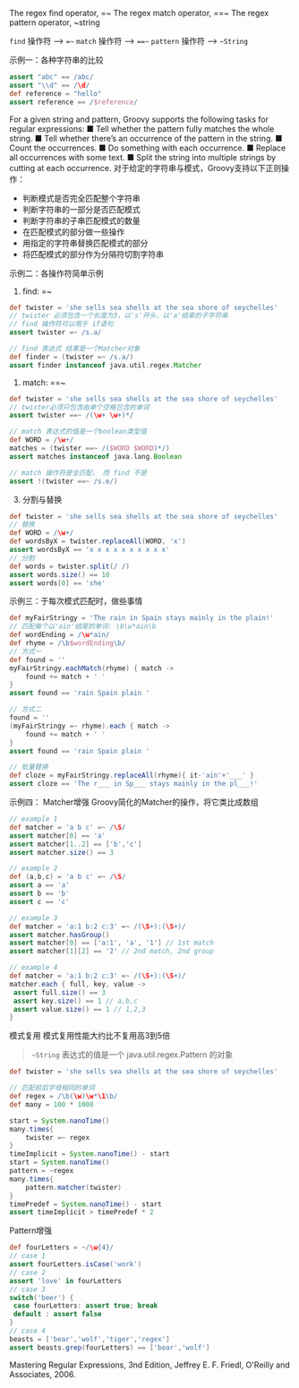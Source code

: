 The regex find operator, =~
The regex match operator, ==~
The regex pattern operator, ~string

`find`  操作符 --> `=~`
`match` 操作符 --> `==~`
`pattern` 操作符 --> `~String`


示例一：各种字符串的比较
```groovy
assert "abc" == /abc/
assert "\\d" == /\d/
def reference = "hello"
assert reference == /$reference/
```

For a given string and pattern, Groovy supports the following tasks for regular
expressions:
■ Tell whether the pattern fully matches the whole string.
■ Tell whether there’s an occurrence of the pattern in the string.
■ Count the occurrences.
■ Do something with each occurrence.
■ Replace all occurrences with some text.
■ Split the string into multiple strings by cutting at each occurrence. 
对于给定的字符串与模式，Groovy支持以下正则操作：
- 判断模式是否完全匹配整个字符串
- 判断字符串的一部分是否匹配模式
- 判断字符串的子串匹配模式的数量
- 在匹配模式的部分做一些操作
- 用指定的字符串替换匹配模式的部分
- 将匹配模式的部分作为分隔符切割字符串

示例二：各操作符简单示例
1. find: =~
```groovy
def twister = 'she sells sea shells at the sea shore of seychelles'
// twister 必须包含一个长度为3，以's'开头，以'a'结束的子字符串
// find 操作符可以用于 if语句
assert twister =~ /s.a/

// find 表达式 结果是一个Matcher对象
def finder = (twister =~ /s.a/)
assert finder instanceof java.util.regex.Matcher
```
1. match: ==~
```groovy
def twister = 'she sells sea shells at the sea shore of seychelles'
// twister必须只包含由单个空格包含的单词
assert twister ==~ /(\w+ \w+)*/

// match 表达式的值是一个boolean类型值
def WORD = /\w+/
matches = (twister ==~ /($WORD $WORD)*/)
assert matches instanceof java.lang.Boolean

// match 操作符是全匹配， 而 find 不是
assert !(twister ==~ /s.e/)
```
3. 分割与替换
```groovy
def twister = 'she sells sea shells at the sea shore of seychelles'
// 替换
def WORD = /\w+/
def wordsByX = twister.replaceAll(WORD, 'x')
assert wordsByX == 'x x x x x x x x x x'
// 分割
def words = twister.split(/ /)
assert words.size() == 10
assert words[0] == 'she'
```

示例三：于每次模式匹配时，做些事情
```groovy 
def myFairStringy = 'The rain in Spain stays mainly in the plain!'
// 匹配每个以'ain'结尾的单词: \b\w*ain\b
def wordEnding = /\w*ain/
def rhyme = /\b$wordEnding\b/
// 方式一
def found = ''
myFairStringy.eachMatch(rhyme) { match ->
    found += match + ' '
}
assert found == 'rain Spain plain '

// 方式二
found = ''
(myFairStringy =~ rhyme).each { match ->
    found += match + ' '
}
assert found == 'rain Spain plain '

// 批量替换
def cloze = myFairStringy.replaceAll(rhyme){ it-'ain'+'___' }
assert cloze == 'The r___ in Sp___ stays mainly in the pl___!'
```

示例四： Matcher增强
Groovy简化的Matcher的操作，将它类比成数组
```groovy
// example 1
def matcher = 'a b c' =~ /\S/
assert matcher[0] == 'a'
assert matcher[1..2] == ['b','c']
assert matcher.size() == 3

// example 2
def (a,b,c) = 'a b c' =~ /\S/
assert a == 'a'
assert b == 'b'
assert c == 'c'

// example 3
def matcher = 'a:1 b:2 c:3' =~ /(\S+):(\S+)/
assert matcher.hasGroup()
assert matcher[0] == ['a:1', 'a', '1'] // 1st match
assert matcher[1][2] == '2' // 2nd match, 2nd group

// example 4 
def matcher = 'a:1 b:2 c:3' =~ /(\S+):(\S+)/
matcher.each { full, key, value ->
 assert full.size() == 3
 assert key.size() == 1 // a,b,c
 assert value.size() == 1 // 1,2,3
} 
```

模式复用
模式复用性能大约比不复用高3到5倍
> `~String` 表达式的值是一个 java.util.regex.Pattern 的对象
```groovy
def twister = 'she sells sea shells at the sea shore of seychelles'

// 匹配前后字母相同的单词
def regex = /\b(\w)\w*\1\b/
def many = 100 * 1000

start = System.nanoTime()
many.times{
    twister =~ regex
}
timeImplicit = System.nanoTime() - start
start = System.nanoTime()
pattern = ~regex
many.times{
    pattern.matcher(twister)
}
timePredef = System.nanoTime() - start
assert timeImplicit > timePredef * 2
```

Pattern增强
```groovy
def fourLetters = ~/\w{4}/
// case 1
assert fourLetters.isCase('work')
// case 2
assert 'love' in fourLetters
// case 3
switch('beer') {
 case fourLetters: assert true; break
 default : assert false
}
// case 4
beasts = ['bear','wolf','tiger','regex']
assert beasts.grep(fourLetters) == ['bear','wolf'] 
```

Mastering Regular Expressions, 3nd Edition, Jeffrey E. F. Friedl, O'Reilly and Associates, 2006.